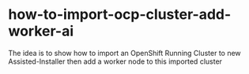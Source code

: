 # how-to-import-ocp-cluster-add-worker-ai
The idea is to show how to import an OpenShift Running Cluster to new Assisted-Installer then add a worker node to this imported cluster
